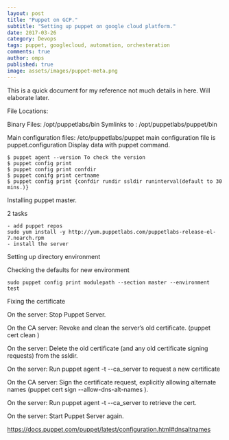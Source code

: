 ```yaml
---
layout: post
title: "Puppet on GCP."
subtitle: "Setting up puppet on google cloud platform."
date: 2017-03-26
category: Devops
tags: puppet, googlecloud, automation, orchesteration
comments: true
author: omps
published: true
image: assets/images/puppet-meta.png
---
```


This is a quick document for my reference not much details in here. Will elaborate later.

File Locations:

Binary Files: /opt/puppetlabs/bin
Symlinks to : /opt/puppetlabs/puppet/bin

Main configuration files: /etc/puppetlabs/puppet main configuration file is puppet.configuration
Display data with puppet command.

    $ puppet agent --version To check the version
    $ puppet config print
    $ puppet config print confdir
    $ puppet conifg print certname
    $ puppet config print {confdir rundir ssldir runinterval(default to 30 mins.)}


Installing puppet master.

2 tasks

    - add puppet repos
    sudo yum install -y http://yum.puppetlabs.com/puppetlabs-release-el-7.noarch.rpm
    - install the server

Setting up directory environment

Checking the defaults for new environment

    sudo puppet config print modulepath --section master --environment test

Fixing the certificate

On the server: Stop Puppet Server.

On the CA server: Revoke and clean the server’s old certificate. (puppet cert clean <NAME>)

On the server: Delete the old certificate (and any old certificate signing requests) from the ssldir.

On the server: Run puppet agent -t --ca_server <CA HOSTNAME> to request a new certificate

On the CA server: Sign the certificate request, explicitly allowing alternate names (puppet cert sign --allow-dns-alt-names <NAME>).

On the server: Run puppet agent -t --ca_server <CA HOSTNAME> to retrieve the cert.

On the server: Start Puppet Server again.

https://docs.puppet.com/puppet/latest/configuration.html#dnsaltnames
